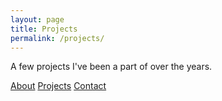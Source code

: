 ```yaml
---
layout: page
title: Projects
permalink: /projects/
---
```


A few projects I've been a part of over the years. 

<a href="{{ site.baseurl }}/about/">About</a>
<a href="{{ site.baseurl }}/projects/">Projects</a>
<a href="{{ site.baseurl }}/contact/">Contact</a>
